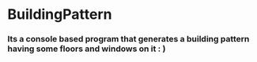 # BuildingPattern

### Its a console based program that generates a building pattern having some floors and windows on it : )
